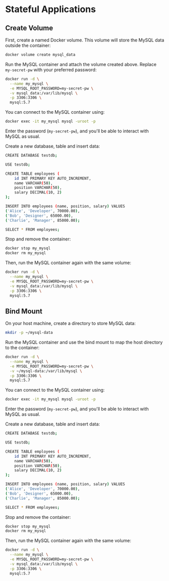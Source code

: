 # Stateful Applications

## Create Volume

First, create a named Docker volume. This volume will store the MySQL data outside the container:

```sh
docker volume create mysql_data
```

Run the MySQL container and attach the volume created above. Replace `my-secret-pw` with your preferred password:

```sh
docker run -d \
  --name my_mysql \
  -e MYSQL_ROOT_PASSWORD=my-secret-pw \
  -v mysql_data:/var/lib/mysql \
  -p 3306:3306 \
  mysql:5.7
```

You can connect to the MySQL container using:

```sh
docker exec -it my_mysql mysql -uroot -p
```

Enter the password (`my-secret-pw`), and you'll be able to interact with MySQL as usual.

Create a new database, table and insert data:

```sh
CREATE DATABASE testdb;

USE testdb;

CREATE TABLE employees (
    id INT PRIMARY KEY AUTO_INCREMENT,
    name VARCHAR(50),
    position VARCHAR(50),
    salary DECIMAL(10, 2)
);

INSERT INTO employees (name, position, salary) VALUES
('Alice', 'Developer', 70000.00),
('Bob', 'Designer', 65000.00),
('Charlie', 'Manager', 85000.00);

SELECT * FROM employees;
```

Stop and remove the container:

```sh
docker stop my_mysql
docker rm my_mysql
```

Then, run the MySQL container again with the same volume:

```sh
docker run -d \
  --name my_mysql \
  -e MYSQL_ROOT_PASSWORD=my-secret-pw \
  -v mysql_data:/var/lib/mysql \
  -p 3306:3306 \
  mysql:5.7
```

## Bind Mount

On your host machine, create a directory to store MySQL data:

```sh
mkdir -p ~/mysql-data
```

Run the MySQL container and use the bind mount to map the host directory to the container:

```sh
docker run -d \
  --name my_mysql \
  -e MYSQL_ROOT_PASSWORD=my-secret-pw \
  -v ~/mysql-data:/var/lib/mysql \
  -p 3306:3306 \
  mysql:5.7
```

You can connect to the MySQL container using:

```sh
docker exec -it my_mysql mysql -uroot -p
```

Enter the password (`my-secret-pw`), and you'll be able to interact with MySQL as usual.

Create a new database, table and insert data:

```sh
CREATE DATABASE testdb;

USE testdb;

CREATE TABLE employees (
    id INT PRIMARY KEY AUTO_INCREMENT,
    name VARCHAR(50),
    position VARCHAR(50),
    salary DECIMAL(10, 2)
);

INSERT INTO employees (name, position, salary) VALUES
('Alice', 'Developer', 70000.00),
('Bob', 'Designer', 65000.00),
('Charlie', 'Manager', 85000.00);

SELECT * FROM employees;
```

Stop and remove the container:

```sh
docker stop my_mysql
docker rm my_mysql
```

Then, run the MySQL container again with the same volume:

```sh
docker run -d \
  --name my_mysql \
  -e MYSQL_ROOT_PASSWORD=my-secret-pw \
  -v mysql_data:/var/lib/mysql \
  -p 3306:3306 \
  mysql:5.7
```
